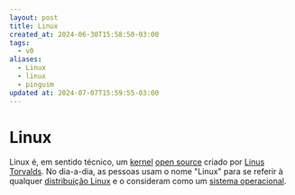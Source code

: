 ```yaml
---
layout: post
title: Linux
created_at: 2024-06-30T15:58:50-03:00
tags:
  - v0
aliases:
  - Linux
  - linux
  - pinguim
updated at: 2024-07-07T15:59:55-03:00
---
```

# Linux 
Linux é, em sentido técnico, um [kernel](_insight/2024/07/2024-07-07-Kernel.md) [open source](api/2024/07/2024-07-02-Open_Source.md) criado por [Linus Torvalds](_insight/2024/07/2024-07-08-Linus_Torvalds.md). No dia-a-dia, as pessoas usam o nome "Linux" para se referir à qualquer [distribuição Linux](api/2024/06/2024-06-30-Distro_Linux.md) e o consideram como um [sistema operacional](api/2024/06/2024-06-30-Sistema_Operacional.md).